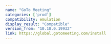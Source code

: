 ```yaml
---
name: "GoTo Meeting"
categories: ['prod']
compatibility: emulation
display_result: "Compatible"
version_from: "10.18.0.19932"
link: https://global.gotomeeting.com/install
---
```


